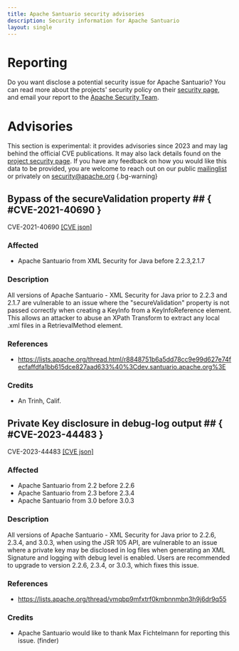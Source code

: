 ```yaml
---
title: Apache Santuario security advisories
description: Security information for Apache Santuario
layout: single
---
```


# Reporting

Do you want disclose a potential security issue for Apache Santuario? You can read more about the projects' security policy on their [security page](https://santuario.apache.org/secadv.html), and email your report to the [Apache Security Team](mailto:security@apache.org).

# Advisories

This section is experimental: it provides advisories since 2023 and may lag behind the official CVE publications. It may also lack details found on the [project security page](https://santuario.apache.org/secadv.html). If you have any feedback on how you would like this data to be provided, you are welcome to reach out on our public [mailinglist](/mailinglist) or privately on [security@apache.org](mailto:security@apache.org)
{.bg-warning}

## Bypass of the secureValidation property ## { #CVE-2021-40690 }

CVE-2021-40690 [\[CVE json\]](./CVE-2021-40690.cve.json)

### Affected

* Apache Santuario from XML Security for Java before 2.2.3,2.1.7


### Description

All versions of Apache Santuario - XML Security for Java prior to 2.2.3 and 2.1.7 are vulnerable to an issue where the "secureValidation" property is not passed correctly when creating a KeyInfo from a KeyInfoReference element. This allows an attacker to abuse an XPath Transform to extract any local .xml files in a RetrievalMethod element.

### References
* https://lists.apache.org/thread.html/r8848751b6a5dd78cc9e99d627e74fecfaffdfa1bb615dce827aad633%40%3Cdev.santuario.apache.org%3E


### Credits
* An Trinh, Calif.


## Private Key disclosure in debug-log output ## { #CVE-2023-44483 }

CVE-2023-44483 [\[CVE json\]](./CVE-2023-44483.cve.json)

### Affected

* Apache Santuario from 2.2 before 2.2.6
* Apache Santuario from 2.3 before 2.3.4
* Apache Santuario from 3.0 before 3.0.3


### Description

All versions of Apache Santuario - XML Security for Java prior to 2.2.6, 2.3.4, and 3.0.3, when using the JSR 105 API, are vulnerable to an issue where a private key may be disclosed in log files when generating an XML Signature and logging with debug level is enabled.&nbsp;Users are recommended to upgrade to version 2.2.6, 2.3.4, or 3.0.3, which fixes this issue.<br>

### References
* https://lists.apache.org/thread/vmqbp9mfxtrf0kmbnnmbn3h9j6dr9q55


### Credits
* Apache Santuario would like to thank Max Fichtelmann for reporting this issue. (finder)
